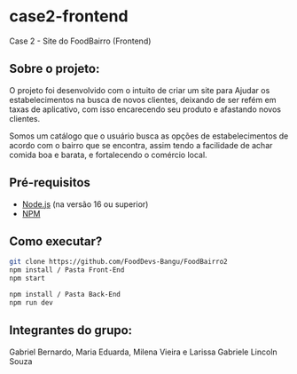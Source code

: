 # case2-frontend

Case 2 - Site do FoodBairro (Frontend)

## Sobre o projeto:

O projeto foi desenvolvido com o intuito de criar um site para Ajudar os estabelecimentos na busca de novos clientes, deixando de ser refém em taxas de aplicativo, com isso encarecendo seu produto e afastando novos clientes.

Somos um catálogo que o usuário busca as opções de estabelecimentos de acordo com o bairro que se encontra, assim tendo a facilidade de achar comida boa e barata, e fortalecendo o comércio local.

## Pré-requisitos

- [Node.js](https://nodejs.org/en/) (na versão 16 ou superior)
- [NPM](https://www.npmjs.com/)

## Como executar?

```bash
git clone https://github.com/FoodDevs-Bangu/FoodBairro2
npm install / Pasta Front-End
npm start

npm install / Pasta Back-End
npm run dev

```

## Integrantes do grupo:

Gabriel Bernardo, 
Maria Eduarda,
Milena Vieira e
Larissa Gabriele
Lincoln Souza

